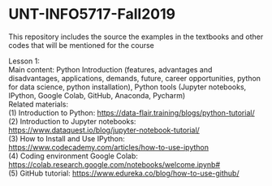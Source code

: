 # UNT-INFO5717-Fall2019
This repository includes the source the examples in the textbooks and other codes that will be mentioned for the course

Lesson 1:  
Main content: Python Introduction (features, advantages and disadvantages, applications, demands, future, career opportunities, python for data science, python installation), Python tools (Jupyter notebooks, IPython, Google Colab, GitHub, Anaconda, Pycharm)  
Related materials:  
(1) Introduction to Python: https://data-flair.training/blogs/python-tutorial/  
(2) Introduction to Jupyter notebooks: https://www.dataquest.io/blog/jupyter-notebook-tutorial/  
(3) How to Install and Use IPython: https://www.codecademy.com/articles/how-to-use-ipython  
(4) Coding environment Google Colab: https://colab.research.google.com/notebooks/welcome.ipynb#  
(5) GitHub tutorial: https://www.edureka.co/blog/how-to-use-github/  
